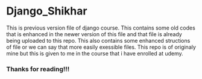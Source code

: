 # Django_Shikhar
 This is previous version file of django course. 
 This contains some old codes that is enhanced in the newer version of this file and that file is already being uploaded to this repo.
 This also contains some enhanced structions of file or we can say that more easily exessible files.
 This repo is of originaly mine but this is given to me in the course that i have enrolled at udemy.
 ### Thanks for reading!!!
